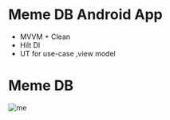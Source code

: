 # Meme DB Android App
 - MVVM + Clean
 - Hilt DI
 - UT for use-case ,view model

# Meme DB

![me](https://github.com/srj555/memedb/blob/main/memeapp.gif)

